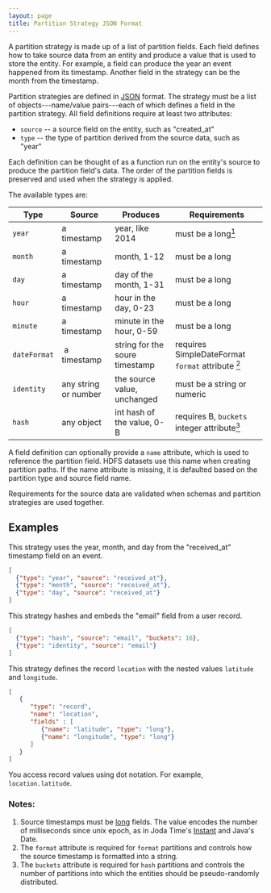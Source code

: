 ```yaml
---
layout: page
title: Partition Strategy JSON Format
---
```


A partition strategy is made up of a list of partition fields. Each field defines how to take source data from an entity and produce a value that is used to store the entity. For example, a field can produce the year an event happened from its timestamp. Another field in the strategy can be the month from the timestamp.

Partition strategies are defined in [JSON][json] format. The strategy must be a list of objects---name/value pairs---each of which defines a field in the partition strategy. All field definitions require at least two attributes:

* `source` -- a source field on the entity, such as "created_at"
* `type` -- the type of partition derived from the source data, such as "year"

Each definition can be thought of as a function run on the entity's source to produce the partition field's data. The order of the partition fields is preserved and used when the strategy is applied.

The available types are:

| Type         | Source               | Produces                    | Requirements |
| ----         | ------               | --------                    | ------------ |
| `year`       | a timestamp          | year, like 2014             | must be a long[<sup>1</sup>](#notes) |
| `month`      | a timestamp          | month, 1-12                 | must be a long |
| `day`        | a timestamp          | day of the month, 1-31      | must be a long |
| `hour`       | a timestamp          | hour in the day, 0-23       | must be a long |
| `minute`     | a timestamp          | minute in the hour, 0-59    | must be a long |
| `dateFormat` | a timestamp          | string for the soure timestamp | requires SimpleDateFormat `format` attribute [<sup>2</sup>](#notes)|
| `identity`   | any string or number | the source value, unchanged | must be a string or numeric |
| `hash`       | any object           | int hash of the value, 0-B  | requires B, `buckets` integer attribute[<sup>3</sup>](#notes) |

A field definition can optionally provide a `name` attribute, which is used to reference the partition field. HDFS datasets use this name when creating partition paths. If the name attribute is missing, it is defaulted based on the partition type and source field name.

Requirements for the source data are validated when schemas and partition strategies are used together. 

## Examples

This strategy uses the year, month, and day from the "received_at" timestamp field on an event.

```json
[
  {"type": "year", "source": "received_at"},
  {"type": "month", "source": "received_at"},
  {"type": "day", "source": "received_at"}
]
```

This strategy hashes and embeds the "email" field from a user record.

```json
[
  {"type": "hash", "source": "email", "buckets": 16},
  {"type": "identity", "source": "email"}
]
```

This strategy defines the record `location` with the nested values `latitude` and `longitude`.

```json
[
   {
      "type": "record", 
      "name": "location",
      "fields" : [
         {"name": "latitude", "type": "long"},
         {"name": "longitude", "type": "long"}
      ]
   }
]
```

You access record values using dot notation. For example, `location.latitude`.

### Notes:
1. Source timestamps must be [long][avro-types] fields. The value encodes the number of milliseconds since unix epoch, as in Joda Time's [Instant][timestamp] and Java's Date.
2. The `format` attribute is required for `format` partitions and controls how the source timestamp is formatted into a string.
3. The `buckets` attribute is required for `hash` partitions and controls the number of partitions into which the entities should be pseudo-randomly distributed.

[json]: http://www.json.org/
[avro-types]: http://avro.apache.org/docs/1.7.6/spec.html#schema_primitive
[timestamp]: http://www.joda.org/joda-time/apidocs/org/joda/time/Instant.html#getMillis()

